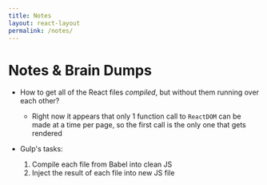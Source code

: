```yaml
---
title: Notes
layout: react-layout
permalink: /notes/
---
```


# Notes & Brain Dumps

- How to get all of the React files *compiled*, but without them running over each other?	
	- Right now it appears that only 1 function call to `ReactDOM` can be made at a time per page, so the first call is the only one that gets rendered

- Gulp's tasks:
	1. Compile each file from Babel into clean JS
	2. Inject the result of each file into new JS file
